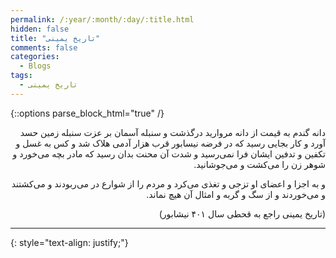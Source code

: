 ```yaml
---
permalink: /:year/:month/:day/:title.html
hidden: false
title: "تاریخ یمینی"
comments: false
categories:
  - Blogs
tags:
  - تاریخ یمینی
---
```


{::options parse_block_html="true" /}
<div dir='rtl' align='right'>
 دانه گندم به قیمت از دانه مروارید درگذشت و سنبله آسمان بر عزت سنبله زمین حسد آورد و کار بجایی رسید که در فرضه نیسابور قرب هزار آدمی هلاک شد و کس به غسل و تکفین و تدفین ایشان فرا نمی‌رسید و شدت آن محنت بدان رسید که مادر بچه می‌خورد و شوهر زن را می‌کشت و می‌جوشانید.

 و به اجزا و اعضای او تزجی و تغذی می‌کرد و مردم را از شوارع در می‌ربودند و می‌کشتند و می‌خوردند و از سگ و گربه و امثال آن هیچ نماند.
 
 (تاریخ یمینی راجع به قحطی سال ۴۰۱ نیشابور)

---

</div>
{: style="text-align: justify;"}
